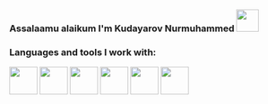 ### Assalaamu alaikum I'm Kudayarov Nurmuhammed <img src="https://media.giphy.com/media/hvRJCLFzcasrR4ia7z/giphy.gif" width="40px"> <br/>
### Languages and tools I work with:
<code><img src="https://upload.wikimedia.org/wikipedia/commons/thumb/6/61/HTML5_logo_and_wordmark.svg/1200px-HTML5_logo_and_wordmark.svg.png" width="50px"></code>
<code><img src="" width="50px"></code>
<code><img src="" width="50px"></code>
<code><img src="" width="50px"></code>
<code><img src="" width="50px"></code>
<code><img src="" width="50px"></code>
